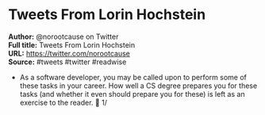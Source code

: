 # Tweets From Lorin Hochstein

**Author:** @norootcause on Twitter  
**Full title:** Tweets From Lorin Hochstein  
**URL:** https://twitter.com/norootcause  
**Source:** #tweets #twitter #readwise

- As a software developer, you may be called upon to perform some of these tasks in your career.
  How well a CS degree prepares you for these tasks (and whether it even should prepare you for these) is left as an exercise to the reader.
  🧵 
  1/ 
   
